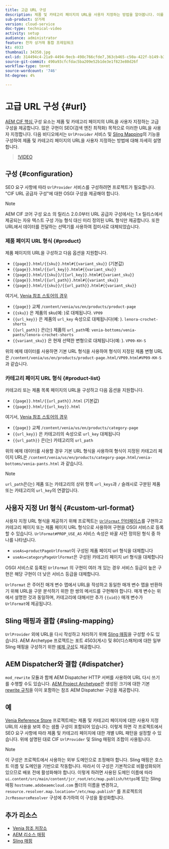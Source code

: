 ```yaml
---
title: 고급 URL 구성
description: 제품 및 카테고리 페이지의 URL을 사용자 지정하는 방법을 알아봅니다. 이를 통해 구현은 검색 엔진에 대한 URL을 최적화하고 검색을 승격할 수 있습니다.
sub-product: 상거래
version: cloud-service
doc-type: technical-video
activity: setup
audience: administrator
feature: 전자 상거래 통합 프레임워크
kt: 4933
thumbnail: 34350.jpg
exl-id: 314494c4-21a9-4494-9ecb-498c766cfde7,363cb465-c50a-422f-b149-b3f41c2ebc0f
source-git-commit: 490a93cfcfdac5ba209e52b1de3e1f823e80d26f
workflow-type: tm+mt
source-wordcount: '746'
ht-degree: 4%

---
```


# 고급 URL 구성 {#url}

[AEM CIF 핵심 ](https://github.com/adobe/aem-core-cif-components) 구성 요소는 제품 및 카테고리 페이지의 URL을 사용자 지정하는 고급 구성을 제공합니다. 많은 구현이 SEO(검색 엔진 최적화) 목적으로 이러한 URL을 사용자 지정합니다.  다음 비디오에서는 `UrlProvider` 서비스 및 [Sling Mapping](https://sling.apache.org/documentation/the-sling-engine/mappings-for-resource-resolution.html)의 기능을 구성하여 제품 및 카테고리 페이지의 URL을 사용자 지정하는 방법에 대해 자세히 설명합니다.

>[!VIDEO](https://video.tv.adobe.com/v/34350/?quality=12)

## 구성 {#configuration}

SEO 요구 사항에 따라 `UrlProvider` 서비스를 구성하려면 프로젝트가 필요합니다. &quot;CIF URL 공급자 구성&quot;에 대한 OSGI 구성을 제공해야 합니다.

>[!NOTE]
>
> AEM CIF 코어 구성 요소 의 릴리스 2.0.0부터 URL 공급자 구성에서는 1.x 릴리스에서 제공되는 자유 텍스트 구성 가능 형식 대신 미리 정의된 URL 형식만 제공합니다. 또한 URL에서 데이터를 전달하는 선택기를 사용하여 접미사로 대체되었습니다.

### 제품 페이지 URL 형식 {#product}

제품 페이지의 URL을 구성하고 다음 옵션을 지원합니다.

* `{{page}}.html/{{sku}}.html#{{variant_sku}}` (기본값)
* `{{page}}.html/{{url_key}}.html#{{variant_sku}}`
* `{{page}}.html/{{sku}}/{{url_key}}.html#{{variant_sku}}`
* `{{page}}.html/{{url_path}}.html#{{variant_sku}}`
* `{{page}}.html/{{sku}}/{{url_path}}.html#{{variant_sku}}`

여기서, [Venia 참조 스토어의 경우](https://github.com/adobe/aem-cif-guides-venia)

* `{{page}}` 교체  `/content/venia/us/en/products/product-page`
* `{{sku}}` 은 제품의 sku(예: )로 대체됩니다.  `VP09`
* `{{url_key}}` 은 제품의  `url_key` 속성으로 대체됩니다(예: ).  `lenora-crochet-shorts`
* `{{url_path}}` 은(는) 제품의  `url_path`예:  `venia-bottoms/venia-pants/lenora-crochet-shorts`
* `{{variant_sku}}` 은 현재 선택한 변형으로 대체됩니다(예: ).  `VP09-KH-S`

위의 예제 데이터를 사용하면 기본 URL 형식을 사용하여 형식이 지정된 제품 변형 URL은 `/content/venia/us/en/products/product-page.html/VP09.html#VP09-KH-S` 과 같습니다.

### 카테고리 페이지 URL 형식 {#product-list}

카테고리 또는 제품 목록 페이지의 URL을 구성하고 다음 옵션을 지원합니다.

* `{{page}}.html/{{url_path}}.html` (기본값)
* `{{page}}.html/{{url_key}}.html`

여기서, [Venia 참조 스토어의 경우](https://github.com/adobe/aem-cif-guides-venia)

* `{{page}}` 교체  `/content/venia/us/en/products/category-page`
* `{{url_key}}` 은 카테고리의 속성으로  `url_key` 대체됩니다
* `{{url_path}}` 은(는) 카테고리의  `url_path`

위의 예제 데이터를 사용할 경우 기본 URL 형식을 사용하여 형식이 지정된 카테고리 페이지 URL은 `/content/venia/us/en/products/category-page.html/venia-bottoms/venia-pants.html` 과 같습니다.

>[!NOTE]
> 
> `url_path`은(는) 제품 또는 카테고리의 상위 항목 `url_keys`과 `/` 슬래시로 구분된 제품 또는 카테고리의 `url_key`의 연결입니다.

## 사용자 지정 Url 형식 {#custom-url-format}

사용자 지정 URL 형식을 제공하기 위해 프로젝트는 [`UrlFormat` 인터페이스](https://javadoc.io/doc/com.adobe.commerce.cif/core-cif-components-core/latest/com/adobe/cq/commerce/core/components/services/urls/UrlFormat.html)를 구현하고 카테고리 페이지 또는 제품 페이지 URL 형식으로 사용하여 구현을 OSGI 서비스로 등록할 수 있습니다. `UrlFormat#PROP_USE_AS` 서비스 속성은 바꿀 사전 정의된 형식 중 하나를 나타냅니다.

* `useAs=productPageUrlFormat`이 구성된 제품 페이지 url 형식을 대체합니다
* `useAs=categoryPageUrlFormat`은 구성된 카테고리 페이지 url 형식을 대체합니다

OSGI 서비스로 등록된 `UrlFormat` 의 구현이 여러 개 있는 경우 서비스 등급이 높은 구현은 해당 구현이 더 낮은 서비스 등급을 대체합니다.

`UrlFormat` 은 주어진 매개 변수 맵에서 URL을 작성하고 동일한 매개 변수 맵을 반환하기 위해 URL을 구문 분석하기 위한 한 쌍의 메서드를 구현해야 합니다. 매개 변수는 위에서 설명한 것과 동일하며, 카테고리에 대해서만 추가 `{{uid}}` 매개 변수가 `UrlFormat`에 제공됩니다.

## Sling 매핑과 결합 {#sling-mapping}

`UrlProvider` 외에 URL을 다시 작성하고 처리하기 위해 [Sling 매핑](https://sling.apache.org/documentation/the-sling-engine/mappings-for-resource-resolution.html)을 구성할 수도 있습니다. AEM Archetype 프로젝트는 포트 4503(게시) 및 80(디스패처)에 대한 일부 Sling 매핑을 구성하기 위한 [예제 구성](https://github.com/adobe/aem-cif-project-archetype/tree/master/src/main/archetype/samplecontent/src/main/content/jcr_root/etc/map.publish)도 제공합니다.

## AEM Dispatcher와 결합 {#dispatcher}

`mod_rewrite` 모듈과 함께 AEM Dispatcher HTTP 서버를 사용하여 URL 다시 쓰기를 수행할 수도 있습니다. [AEM Project Archetype](https://github.com/adobe/aem-project-archetype)은 생성된 크기에 대한 기본 [rewrite 규칙](https://github.com/adobe/aem-project-archetype/tree/master/src/main/archetype/dispatcher.cloud)을 이미 포함하는 참조 AEM Dispatcher 구성을 제공합니다.

## 예

[Venia Reference Store](https://github.com/adobe/aem-cif-guides-venia) 프로젝트에는 제품 및 카테고리 페이지에 대한 사용자 지정 URL의 사용을 보여 주는 샘플 구성이 포함되어 있습니다. 이렇게 하면 각 프로젝트에서 SEO 요구 사항에 따라 제품 및 카테고리 페이지에 대한 개별 URL 패턴을 설정할 수 있습니다. 위에 설명된 대로 CIF `UrlProvider` 및 Sling 매핑의 조합이 사용됩니다.

>[!NOTE]
>
>이 구성은 프로젝트에서 사용하는 외부 도메인으로 조정해야 합니다. Sling 매핑은 호스트 이름 및 도메인을 기반으로 작동합니다. 따라서 이 구성은 기본적으로 비활성화되어 있으므로 배포 전에 활성화해야 합니다. 이렇게 하려면 사용된 도메인 이름에 따라 `ui.content/src/main/content/jcr_root/etc/map.publish/https`에 있는 Sling 매핑 `hostname.adobeaemcloud.com` 폴더의 이름을 변경하고, `resource.resolver.map.location="/etc/map.publish"` 를 프로젝트의 `JcrResourceResolver` 구성에 추가하여 이 구성을 활성화합니다.

## 추가 리소스

* [Venia 참조 저장소](https://github.com/adobe/aem-cif-guides-venia)
* [AEM 리소스 매핑](https://experienceleague.adobe.com/docs/experience-manager-65/deploying/configuring/resource-mapping.html)
* [Sling 매핑](https://sling.apache.org/documentation/the-sling-engine/mappings-for-resource-resolution.html)
